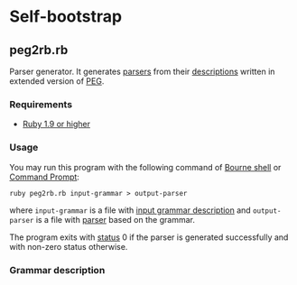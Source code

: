 Self-bootstrap
==============

<a id="peg2rb.rb"/> peg2rb.rb
-----------------------------

Parser generator. It generates [parsers](#output-parser) from their [descriptions](#input-grammar) written in extended version of [PEG](http://en.wikipedia.org/wiki/Parsing_expression_grammar).

### Requirements ###

* [Ruby 1.9 or higher](http://ruby-lang.org)

### Usage ###

You may run this program with the following command of [Bourne shell](http://en.wikipedia.org/wiki/Bourne_shell) or [Command Prompt](http://en.wikipedia.org/wiki/CMD.EXE_%28Windows%29):

    ruby peg2rb.rb input-grammar > output-parser

where `input-grammar` is a file with [input grammar description](#input-grammar) and `output-parser` is a file with [parser](#output-parser) based on the grammar.

The program exits with [status](http://en.wikipedia.org/wiki/Exit_status) 0 if the parser is generated successfully and with non-zero status otherwise.

### <a id="input-grammar"/> Grammar description ###

